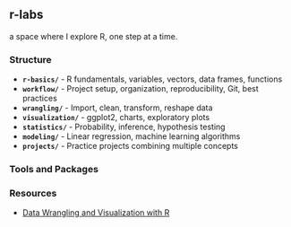 ## r-labs

a space where I explore R, one step at a time.


### Structure

- **`r-basics/`** - R fundamentals, variables, vectors, data frames, functions
- **`workflow/`** - Project setup, organization, reproducibility, Git, best practices  
- **`wrangling/`** - Import, clean, transform, reshape data
- **`visualization/`** - ggplot2, charts, exploratory plots
- **`statistics/`** - Probability, inference, hypothesis testing
- **`modeling/`** - Linear regression, machine learning algorithms
- **`projects/`** - Practice projects combining multiple concepts

### Tools and Packages

### Resources

- [Data Wrangling and Visualization with R](https://rafalab.dfci.harvard.edu/dsbook-part-1/)



